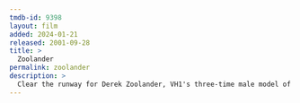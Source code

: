 ```yaml
---
tmdb-id: 9398
layout: film
added: 2024-01-21
released: 2001-09-28
title: >
  Zoolander
permalink: zoolander
description: >
  Clear the runway for Derek Zoolander, VH1's three-time male model of the year. His face falls when hippie-chic Hansel scooters in to steal this year's award. The evil fashion guru Mugatu seizes the opportunity to turn Derek into a killing machine. It's a well-designed conspiracy and only with the help of Hansel and a few well-chosen accessories like Matilda can Derek make the world safe for male models everywhere.
---
```

